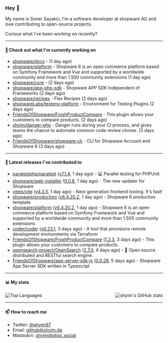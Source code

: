 ### Hey 👋

My name is Soner Sayakci, I'm a software developer at shopware AG and love contributing to open-source projects.

Curious what I've been working on recently?

---

#### 👷 Check out what I'm currently working on

- [shopware/docs](https://github.com/shopware/docs) -  (1 day ago)
- [shopware/platform](https://github.com/shopware/platform) - Shopware 6 is an open commerce platform based on Symfony Framework and Vue and supported by a worldwide community and more than 1.500 community extensions (1 day ago)
- [shopware/core](https://github.com/shopware/core) -  (2 days ago)
- [shopware/app-php-sdk](https://github.com/shopware/app-php-sdk) - Shopware APP SDK Independent of Frameworks (2 days ago)
- [shopware/recipes](https://github.com/shopware/recipes) - Flex Recipes (2 days ago)
- [shopwareLabs/testenv-platform](https://github.com/shopwareLabs/testenv-platform) - Environment for Testing Plugins (2 days ago)
- [FriendsOfShopware/FroshProductCompare](https://github.com/FriendsOfShopware/FroshProductCompare) - This plugin allows your customers to compare products. (2 days ago)
- [shyim/danger-php](https://github.com/shyim/danger-php) - Danger runs during your CI process, and gives teams the chance to automate common code review chores. (3 days ago)
- [FriendsOfShopware/shopware-cli](https://github.com/FriendsOfShopware/shopware-cli) - CLI for Shopware Account and Shopware 6 (3 days ago)

---

#### 🔭 Latest releases I've contributed to

- [paratestphp/paratest](https://github.com/paratestphp/paratest) ([v7.1.4](https://github.com/paratestphp/paratest/releases/tag/v7.1.4), 1 day ago) - :computer: Parallel testing for PHPUnit
- [shopware/web-installer](https://github.com/shopware/web-installer) ([0.0.8](https://github.com/shopware/web-installer/releases/tag/0.0.8), 1 day ago) - The new updater for Shopware
- [vitejs/vite](https://github.com/vitejs/vite) ([v4.3.5](https://github.com/vitejs/vite/releases/tag/v4.3.5), 1 day ago) - Next generation frontend tooling. It&#39;s fast!
- [shopware/production](https://github.com/shopware/production) ([v6.4.20.2](https://github.com/shopware/production/releases/tag/v6.4.20.2), 1 day ago) - Shopware 6 production template
- [shopware/platform](https://github.com/shopware/platform) ([v6.4.20.2](https://github.com/shopware/platform/releases/tag/v6.4.20.2), 1 day ago) - Shopware 6 is an open commerce platform based on Symfony Framework and Vue and supported by a worldwide community and more than 1.500 community extensions
- [coder/coder](https://github.com/coder/coder) ([v0.23.1](https://github.com/coder/coder/releases/tag/v0.23.1), 3 days ago) - A tool that provisions remote development environments via Terraform
- [FriendsOfShopware/FroshProductCompare](https://github.com/FriendsOfShopware/FroshProductCompare) ([1.2.3](https://github.com/FriendsOfShopware/FroshProductCompare/releases/tag/1.2.3), 3 days ago) - This plugin allows your customers to compare products.
- [opensearch-project/OpenSearch](https://github.com/opensearch-project/OpenSearch) ([2.7.0](https://github.com/opensearch-project/OpenSearch/releases/tag/2.7.0), 4 days ago) - 🔎 Open source distributed and RESTful search engine.
- [FriendsOfShopware/app-server-sdk-js](https://github.com/FriendsOfShopware/app-server-sdk-js) ([0.0.28](https://github.com/FriendsOfShopware/app-server-sdk-js/releases/tag/0.0.28), 5 days ago) - Shopware App Server SDK written in Typescript

---

#### 📊 My stats

<img align="right" alt="shyim's GitHub stats" src="https://github-readme-stats.vercel.app/api?username=shyim&count_private=1&show_icons=true&" />

![Top Languages](https://github-readme-stats.vercel.app/api/top-langs/?username=shyim)

---

#### 📫 How to reach me

- Twitter: [@shyim97](https://twitter.com/shyim97)
- Email: [github@shyim.de](mailto://github@shyim.de)
- Mastodon: <a rel="me" href="https://phpc.social/@shyim">shyim@phpc.social</a>
